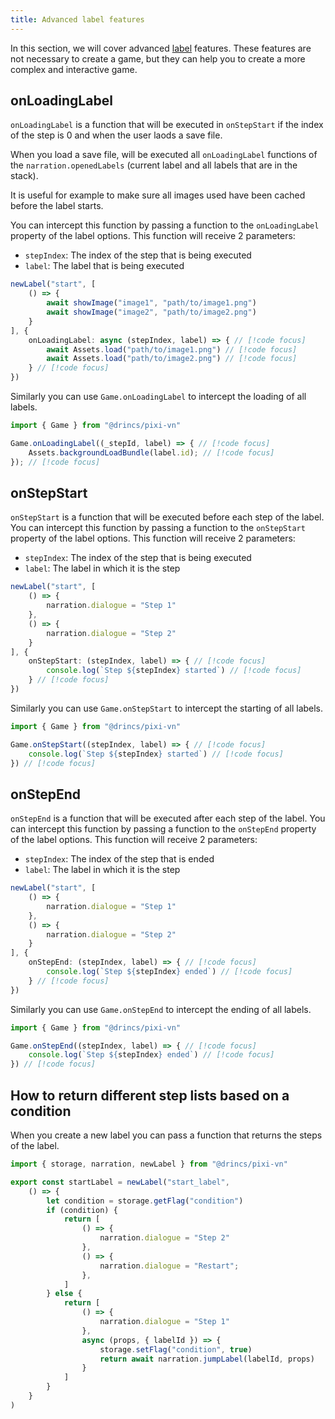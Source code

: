 ```yaml
---
title: Advanced label features
---
```


In this section, we will cover advanced [label](/start/labels) features. These features are not necessary to create a game, but they can help you to create a more complex and interactive game.

## onLoadingLabel

`onLoadingLabel` is a function that will be executed in `onStepStart` if the index of the step is 0 and when the user laods a save file.

When you load a save file, will be executed all `onLoadingLabel` functions of the `narration.openedLabels` (current label and all labels that are in the stack).

It is useful for example to make sure all images used have been cached before the label starts.

You can intercept this function by passing a function to the `onLoadingLabel` property of the label options. This function will receive 2 parameters:

* `stepIndex`: The index of the step that is being executed
* `label`: The label that is being executed

```ts
newLabel("start", [
    () => {
        await showImage("image1", "path/to/image1.png")
        await showImage("image2", "path/to/image2.png")
    }
], {
    onLoadingLabel: async (stepIndex, label) => { // [!code focus]
        await Assets.load("path/to/image1.png") // [!code focus]
        await Assets.load("path/to/image2.png") // [!code focus]
    } // [!code focus]
})
```

Similarly you can use `Game.onLoadingLabel` to intercept the loading of all labels.

```ts
import { Game } from "@drincs/pixi-vn"

Game.onLoadingLabel((_stepId, label) => { // [!code focus]
    Assets.backgroundLoadBundle(label.id); // [!code focus]
}); // [!code focus]
```

## onStepStart

`onStepStart` is a function that will be executed before each step of the label. You can intercept this function by passing a function to the `onStepStart` property of the label options. This function will receive 2 parameters:

* `stepIndex`: The index of the step that is being executed
* `label`: The label in which it is the step

```ts
newLabel("start", [
    () => {
        narration.dialogue = "Step 1"
    },
    () => {
        narration.dialogue = "Step 2"
    }
], {
    onStepStart: (stepIndex, label) => { // [!code focus]
        console.log(`Step ${stepIndex} started`) // [!code focus]
    } // [!code focus]
})
```

Similarly you can use `Game.onStepStart` to intercept the starting of all labels.

```ts
import { Game } from "@drincs/pixi-vn"

Game.onStepStart((stepIndex, label) => { // [!code focus]
    console.log(`Step ${stepIndex} started`) // [!code focus]
}) // [!code focus]
```

## onStepEnd

`onStepEnd` is a function that will be executed after each step of the label. You can intercept this function by passing a function to the `onStepEnd` property of the label options. This function will receive 2 parameters:

* `stepIndex`: The index of the step that is ended
* `label`: The label in which it is the step

```ts
newLabel("start", [
    () => {
        narration.dialogue = "Step 1"
    },
    () => {
        narration.dialogue = "Step 2"
    }
], {
    onStepEnd: (stepIndex, label) => { // [!code focus]
        console.log(`Step ${stepIndex} ended`) // [!code focus]
    } // [!code focus]
})
```

Similarly you can use `Game.onStepEnd` to intercept the ending of all labels.

```ts
import { Game } from "@drincs/pixi-vn"

Game.onStepEnd((stepIndex, label) => { // [!code focus]
    console.log(`Step ${stepIndex} ended`) // [!code focus]
}) // [!code focus]
```

## How to return different step lists based on a condition

When you create a new label you can pass a function that returns the steps of the label.

```ts [labels/startLabel.ts]
import { storage, narration, newLabel } from "@drincs/pixi-vn"

export const startLabel = newLabel("start_label",
    () => {
        let condition = storage.getFlag("condition")
        if (condition) {
            return [
                () => {
                    narration.dialogue = "Step 2"
                },
                () => {
                    narration.dialogue = "Restart";
                },
            ]
        } else {
            return [
                () => {
                    narration.dialogue = "Step 1"
                },
                async (props, { labelId }) => {
                    storage.setFlag("condition", true)
                    return await narration.jumpLabel(labelId, props)
                }
            ]
        }
    }
)
```

<sandbox
  template="mzw5n2"
  entry="/src/labels/startLabel.ts"
/>
